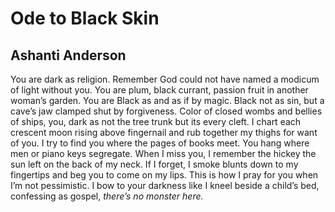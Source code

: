 # Ode to Black Skin
## Ashanti Anderson
You are dark as religion. Remember God
could not have named a modicum of light without you.
You are plum, black currant, passion
fruit in another woman’s garden. You are Black
as and as if by magic. Black not as sin, but a cave’s jaw
clamped shut by forgiveness. Color of closed wombs and bellies
of ships, you, dark as not the tree trunk but its every cleft.
I chart each crescent moon rising above fingernail
and rub together my thighs for want of you. I try
to find you where the pages of books meet. You hang
where men or piano keys segregate. When I miss you,
I remember the hickey the sun left on the back of my neck.
If I forget, I smoke blunts down to my fingertips
and beg you to come on my lips. This is how I pray for you
when I’m not pessimistic. I bow to your darkness like I kneel
beside a child’s bed, confessing as gospel, _there’s no monster here._